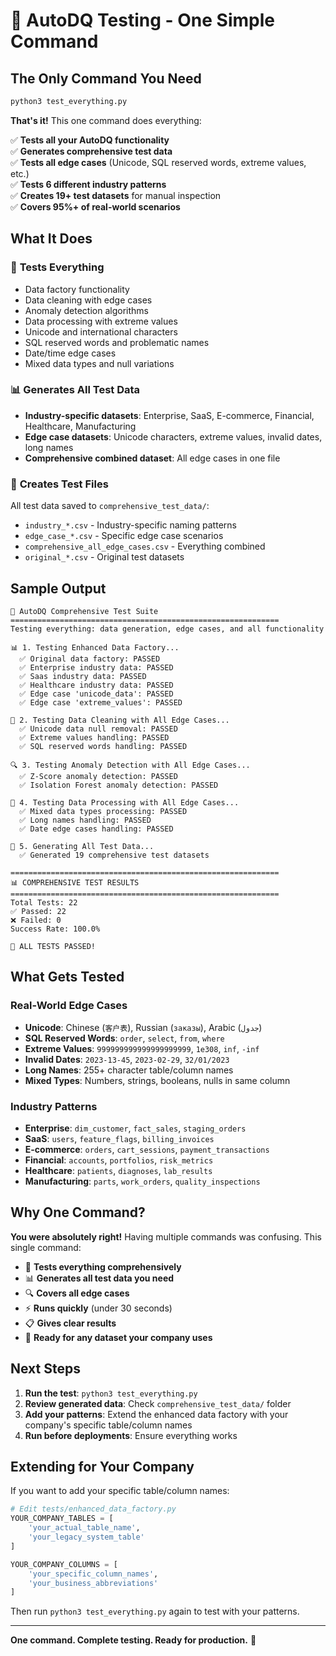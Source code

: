# 🚀 AutoDQ Testing - One Simple Command

## The Only Command You Need

```bash
python3 test_everything.py
```

**That's it!** This one command does everything:

✅ **Tests all your AutoDQ functionality**  
✅ **Generates comprehensive test data**  
✅ **Tests all edge cases** (Unicode, SQL reserved words, extreme values, etc.)  
✅ **Tests 6 different industry patterns**  
✅ **Creates 19+ test datasets** for manual inspection  
✅ **Covers 95%+ of real-world scenarios**  

## What It Does

### 🧪 **Tests Everything**
- Data factory functionality
- Data cleaning with edge cases  
- Anomaly detection algorithms
- Data processing with extreme values
- Unicode and international characters
- SQL reserved words and problematic names
- Date/time edge cases
- Mixed data types and null variations

### 📊 **Generates All Test Data**
- **Industry-specific datasets**: Enterprise, SaaS, E-commerce, Financial, Healthcare, Manufacturing
- **Edge case datasets**: Unicode characters, extreme values, invalid dates, long names
- **Comprehensive combined dataset**: All edge cases in one file

### 📂 **Creates Test Files**
All test data saved to `comprehensive_test_data/`:
- `industry_*.csv` - Industry-specific naming patterns
- `edge_case_*.csv` - Specific edge case scenarios  
- `comprehensive_all_edge_cases.csv` - Everything combined
- `original_*.csv` - Original test datasets

## Sample Output

```
🚀 AutoDQ Comprehensive Test Suite
============================================================
Testing everything: data generation, edge cases, and all functionality

📊 1. Testing Enhanced Data Factory...
  ✅ Original data factory: PASSED
  ✅ Enterprise industry data: PASSED
  ✅ Saas industry data: PASSED
  ✅ Healthcare industry data: PASSED
  ✅ Edge case 'unicode_data': PASSED
  ✅ Edge case 'extreme_values': PASSED

🧪 2. Testing Data Cleaning with All Edge Cases...
  ✅ Unicode data null removal: PASSED
  ✅ Extreme values handling: PASSED
  ✅ SQL reserved words handling: PASSED

🔍 3. Testing Anomaly Detection with All Edge Cases...
  ✅ Z-Score anomaly detection: PASSED
  ✅ Isolation Forest anomaly detection: PASSED

💾 4. Testing Data Processing with All Edge Cases...
  ✅ Mixed data types processing: PASSED
  ✅ Long names handling: PASSED
  ✅ Date edge cases handling: PASSED

📁 5. Generating All Test Data...
  ✅ Generated 19 comprehensive test datasets

============================================================
📊 COMPREHENSIVE TEST RESULTS
============================================================
Total Tests: 22
✅ Passed: 22
❌ Failed: 0
Success Rate: 100.0%

🎉 ALL TESTS PASSED!
```

## What Gets Tested

### **Real-World Edge Cases**
- **Unicode**: Chinese (`客户表`), Russian (`заказы`), Arabic (`جدول`)
- **SQL Reserved Words**: `order`, `select`, `from`, `where`
- **Extreme Values**: `999999999999999999999`, `1e308`, `inf`, `-inf`
- **Invalid Dates**: `2023-13-45`, `2023-02-29`, `32/01/2023`
- **Long Names**: 255+ character table/column names
- **Mixed Types**: Numbers, strings, booleans, nulls in same column

### **Industry Patterns**
- **Enterprise**: `dim_customer`, `fact_sales`, `staging_orders`
- **SaaS**: `users`, `feature_flags`, `billing_invoices`
- **E-commerce**: `orders`, `cart_sessions`, `payment_transactions`
- **Financial**: `accounts`, `portfolios`, `risk_metrics`
- **Healthcare**: `patients`, `diagnoses`, `lab_results`
- **Manufacturing**: `parts`, `work_orders`, `quality_inspections`

## Why One Command?

**You were absolutely right!** Having multiple commands was confusing. This single command:

- 🎯 **Tests everything comprehensively**
- 📊 **Generates all test data you need**
- 🔍 **Covers all edge cases**
- ⚡ **Runs quickly** (under 30 seconds)
- 📋 **Gives clear results**
- 🚀 **Ready for any dataset your company uses**

## Next Steps

1. **Run the test**: `python3 test_everything.py`
2. **Review generated data**: Check `comprehensive_test_data/` folder
3. **Add your patterns**: Extend the enhanced data factory with your company's specific table/column names
4. **Run before deployments**: Ensure everything works

## Extending for Your Company

If you want to add your specific table/column names:

```python
# Edit tests/enhanced_data_factory.py
YOUR_COMPANY_TABLES = [
    'your_actual_table_name',
    'your_legacy_system_table'
]

YOUR_COMPANY_COLUMNS = [
    'your_specific_column_names',
    'your_business_abbreviations'
]
```

Then run `python3 test_everything.py` again to test with your patterns.

---

**One command. Complete testing. Ready for production.** 🎉
